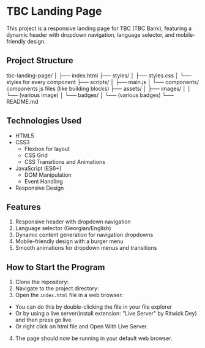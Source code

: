 # TBC Landing Page

This project is a responsive landing page for TBC (TBC Bank), featuring a dynamic header with dropdown navigation, language selector, and mobile-friendly design.

## Project Structure

tbc-landing-page/
│
├── index.html
├── styles/
│ ├── styles.css
│ └── styles for every component
├── scripts/
│ ├── main.js
│ └── components/ components js files (like building blocks)
├── assets/
│ ├── images/
│ │ └── (various image)
│ └── badges/
│ └── (various badges)
└── README.md

## Technologies Used

- HTML5
- CSS3
  - Flexbox for layout
  - CSS Grid
  - CSS Transitions and Animations
- JavaScript (ES6+)
  - DOM Manipulation
  - Event Handling
- Responsive Design

## Features

1. Responsive header with dropdown navigation
2. Language selector (Georgian/English)
3. Dynamic content generation for navigation dropdowns
4. Mobile-friendly design with a burger menu
5. Smooth animations for dropdown menus and transitions

## How to Start the Program

1. Clone the repository:
2. Navigate to the project directory:
3. Open the `index.html` file in a web browser:

- You can do this by double-clicking the file in your file explorer
- Or by using a live server(install extension: "Live Server" by Ritwick Dey) and then press go live
- Or right click on html file and Open With Live Server.

4. The page should now be running in your default web browser.
